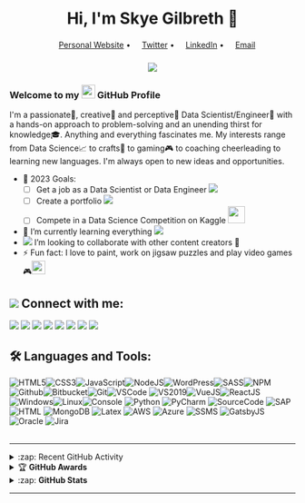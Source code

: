 <h1 align="center">Hi, I'm Skye Gilbreth 👋</h1>
<p align="center">
  <a href="https://www.skyegilbreth.com/"><img src="https://img.icons8.com/color/96/000000/internet.png" height="16"/>Personal Website</a> •
  <a href="https://twitter.com/skye_gilbreth"><img src="https://img.icons8.com/color/96/000000/twitter-circled.png" height="16"/>Twitter</a> •
  <a href="https://www.linkedin.com/in/SkyeGilbreth/"><img src="https://img.icons8.com/color/96/000000/linkedin-circled.png" height="16"/>LinkedIn</a> •
  <a href="mailto:gilbrethiskye@gmail.com"><img src="https://img.icons8.com/color/96/000000/email.png" height="16"/>Email</a>  
</p>
<h3 align="center">
  <a href="https://git.io/typing-svg">
    <img src="https://readme-typing-svg.herokuapp.com?font=Calibri&color=F71AD1&lines=A+Data+Scientist+and+Engineer;10%2B+years++of+coding+experience;Always+striving+to+learn+new+things&center=true&size=20">
  </a>
</h3>

<h3 align="left"> Welcome to my <img src="https://img.icons8.com/color/96/000000/github--v1.png" height="24"/> GitHub Profile </h3>

I'm a passionate:1st_place_medal:, creative:art: and perceptive🔭 Data Scientist/Engineer🔧 with a hands-on approach to problem-solving and an unending thirst for knowledge🎓. Anything and everything fascinates me. My interests range from Data Science📈 to crafts🎨 to gaming🎮 to coaching cheerleading to learning new languages. I'm always open to new ideas and opportunities.

<!--- 👨‍💻 My projects and portfolio are available at [![Website](https://img.shields.io/website?label=skyegilbreth.com&style=flat&url=https%3A%2F%2Fwww.skyegilbreth.com)](https://www.skyegilbreth.com)
- 📄 Check out my [resume][resume]-->
 - 🥅 2023 Goals: 
   - [ ] Get a job as a Data Scientist or Data Engineer <img src="https://img.icons8.com/color/20/000000/combo-chart--v2.png"/>
   - [ ] Create a portfolio <img src="https://img.icons8.com/color/20/000000/moleskine.png"/>
   - [ ] Compete in a Data Science Competition on Kaggle  <img src="https://media.giphy.com/media/WUlplcMpOCEmTGBtBW/giphy.gif" width="30">
- :book: I’m currently learning everything <img src="https://img.icons8.com/color/25/000000/open-book--v2.png" /> 
- <img src="https://img.icons8.com/color/20/000000/search--v3.png"/> I’m looking to collaborate with other content creators 👥
- ⚡ Fun fact: I love to paint, work on jigsaw puzzles and play video games🎮<img src="https://media.giphy.com/media/12oufCB0MyZ1Go/giphy.gif" height="24">

## <img src="https://img.icons8.com/color/30/000000/myspace.png"/> Connect with me:  
[<img src="https://img.icons8.com/color/30/000000/globe.png"/>][website]
[<img src="https://img.icons8.com/color/30/000000/linkedin.png"/>][linkedin]
[<img src="https://img.icons8.com/color/30/000000/twitter--v1.png"/>][twitter]
[<img src="https://img.icons8.com/color/30/000000/medium-monogram.png"/>][medium]
[<img src="https://img.icons8.com/color/30/000000/reddit.png"/>][reddit]
[<img src="https://img.icons8.com/color/30/000000/twitch--v2.png"/>][twitch]
[<img src="https://img.icons8.com/color/30/000000/gmail--v1.png"/>][gmail]
[<img src="https://img.icons8.com/color/30/000000/angelist.png"/>][angellist]
<br />

## 🛠️ Languages and Tools:   
![HTML5](https://img.icons8.com/color/30/html-5.png)![CSS3](https://img.icons8.com/color/30/css3.png)![JavaScript](https://img.icons8.com/color/30/javascript.png)![NodeJS](https://img.icons8.com/color/30/nodejs.png)![WordPress](https://img.icons8.com/color/30/wordpress.png)![SASS](https://img.icons8.com/color/30/sass.png)![NPM](https://img.icons8.com/color/30/npm.png)![Github](https://img.icons8.com/material-outlined/30/github.png)![Bitbucket](https://img.icons8.com/color/30/bitbucket.png)![Git](https://img.icons8.com/color/30/git.png)![VSCode](https://img.icons8.com/color/30/visual-studio-code-2019.png)
![VS2019](https://img.icons8.com/color/30/visual-studio-2019.png)![VueJS](https://img.icons8.com/color/30/vue-js.png)![ReactJS](https://img.icons8.com/color/30/react-native.png)![Windows](https://img.icons8.com/color/30/windows-10.png)![Linux](https://img.icons8.com/color/30/linux.png)![Console](https://img.icons8.com/color/30/console.png)
![Python](https://img.icons8.com/color/30/000000/python--v2.png)
![PyCharm](https://img.icons8.com/color/30/000000/pycharm.png)
![SourceCode](https://img.icons8.com/color/30/000000/code.png)
![SAP](https://img.icons8.com/color/30/000000/sap.png)
![HTML](https://img.icons8.com/color/30/000000/html.png)
![MongoDB](https://img.icons8.com/color/30/000000/mongodb.png)
![Latex](https://img.icons8.com/color/30/000000/latex.png)
![AWS](https://img.icons8.com/color/30/000000/amazon-web-services.png)
![Azure](https://img.icons8.com/color/30/000000/azure-1.png)
![SSMS](https://img.icons8.com/color/30/000000/microsoft-sql-server.png)
![GatsbyJS](https://img.icons8.com/color/30/000000/gatsbyjs.png)
![Oracle](https://img.icons8.com/color/30/000000/oracle-logo.png)
![Jira](https://img.icons8.com/color/30/000000/jira.png)
<br>
</br>

---
<!-- markdownlint-disable MD033 -->
<details>
  <summary>:zap: Recent GitHub Activity</summary>
  <!--START_SECTION:activity-->
1. ❗️ Opened issue [#418](https://github.com/rahuldkjain/github-profile-readme-generator/issues/418) in [rahuldkjain/github-profile-readme-generator](https://github.com/rahuldkjain/github-profile-readme-generator)
  <!--END_SECTION:activity-->


</details>
<details>
    <summary>&#127942 <b>GitHub Awards</b></summary><br/>


![Github Trophy](https://github-profile-trophy.vercel.app/?username=skygil&theme=algolia)
</details>
<details>
  <summary>:zap: <b>GitHub Stats</b></summary><br/>
  
  
  [![GitHub Streak](https://github-readme-streak-stats.herokuapp.com?user=skygil&count_private=true&hide_border=true&theme=algolia&fire=FD2D2D)](https://git.io/streak-stats)
    
  [![Skye's Github Stats](https://github-readme-stats2-teal.vercel.app/api?username=skygil&layout=compact&show_icons=true&count_private=true&hide_border=true&theme=algolia)](https://github.com/skygil/github-readme-stats)
  
  [![Top Language](https://github-readme-stats2-teal.vercel.app/api/top-langs/?username=skygil&langs_count=8&layout=compact&show_icons=true&hide_border=true&theme=algolia)](https://github.com/skygil/github-readme-stats2)  
Note: Top languages is only a metric of the languages my public code consists of and doesn't reflect experience or skill level.
  
   


</details>
<!-- markdownlint-enable MD033 -->

---

[website]: https://skyegilbreth.com
[resume]:https://registry.jsonresume.org/skygil
[twitter]: https://twitter.com/skye_gilbreth
[linkedin]: https://www.linkedin.com/in/SkyeGilbreth 
[medium]: https://medium.com/@skyigilb
[reddit]: https://www.reddit.com/user/cap0at 
[angellist]: https://angel.co/u/skye-gilbreth
[twitch]: https://www.twitch.tv/skyigilb
[gmail]: mailto:gilbrethiskye@gmail.com

